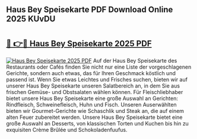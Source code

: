 ## Haus Bey Speisekarte PDF Download Online 2025 KUvDU

# <h2><a href="http://gc9bkok.nevu.top/?p=Haus+Bey+Speisekarte">🔗 👉🔴 Haus Bey Speisekarte 2025 PDF</a></h2>

[![Haus Bey Speisekarte 2025 PDF](https://i.imgur.com/dBaPXMq.png)](http://gc9bkok.nevu.top/?p=Haus+Bey+Speisekarte)
Auf der Haus Bey Speisekarte des Restaurants oder Cafés finden Sie nicht nur eine Liste der vorgeschlagenen Gerichte, sondern auch etwas, das für Ihren Geschmack köstlich und passend ist. Wenn Sie etwas Leichtes und Frisches suchen, bieten wir auf unserer Haus Bey Speisekarte unseren Salatbereich an, in dem Sie aus frischen Gemüse- und Obstsalaten wählen können. Für Fleischliebhaber bietet unsere Haus Bey Speisekarte eine große Auswahl an Gerichten: Rindfleisch, Schweinefleisch, Huhn und Fisch. Unseren Auserwählten bieten wir Gourmet-Gerichte wie Schaschlik und Steak an, die auf einem alten Feuer zubereitet werden. Unsere Haus Bey Speisekarte bietet eine große Auswahl an Desserts, von klassischen Torten und Kuchen bis hin zu exquisiten Crème Brûlée und Schokoladenfuufus.
